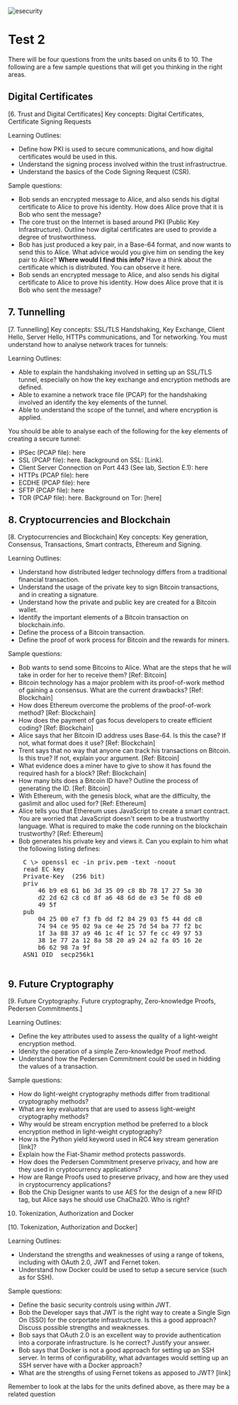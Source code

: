 ![esecurity](https://raw.githubusercontent.com/billbuchanan/esecurity/master/z_associated/esecurity_graphics.jpg)

# Test 2
There will be four questions from the units based on units 6 to 10. The following are a few sample questions that will get you thinking in the right areas.

## Digital Certificates

[6. Trust and Digital Certificates] Key concepts: Digital Certificates, Certificate Signing Requests

Learning Outlines:

* Define how PKI is used to secure communications, and how digital certificates would be used in this.
* Understand the signing process involved within the trust infrastructrue.
* Understand the basics of the Code Signing Request (CSR).

Sample questions:

* Bob sends an encrypted message to Alice, and also sends his digital certificate to Alice to prove his identity. How does Alice prove that it is Bob who sent the message?
* The core trust on the Internet is based around PKI (Public Key Infrastructure). Outline how digital certificates are used to provide a degree of trustworthiness.
* Bob has just produced a key pair, in a Base-64 format, and now wants to send this to Alice. What advice would you give him on sending the key pair to Alice? **Where would I find this info?** Have a think about the certificate which is distributed. You can observe it here.
* Bob sends an encrypted message to Alice, and also sends his digital certificate to Alice to prove his identity. How does Alice prove that it is Bob who sent the message?

## 7. Tunnelling

[7. Tunnelling] Key concepts: SSL/TLS Handshaking, Key Exchange, Client Hello, Server Hello, HTTPs communications, and Tor networking. You must understand how to analyse network traces for tunnels:

Learning Outlines:

* Able to explain the handshaking involved in setting up an SSL/TLS tunnel, especially on how the key exchange and encryption methods are defined.
* Able to examine a network trace file (PCAP) for the handshaking involved an identify the key elements of the tunnel.
* Able to understand the scope of the tunnel, and where encryption is applied.

You should be able to analyse each of the following for the key elements of creating a secure tunnel:

* IPSec (PCAP file): here
* SSL (PCAP file): here. Background on SSL: [Link].
* Client Server Connection on Port 443 (See lab, Section E.1): here
* HTTPs (PCAP file): here
* ECDHE (PCAP file): here
* SFTP (PCAP file): here
* TOR (PCAP file): here. Background on Tor: [here]
    

## 8. Cryptocurrencies and Blockchain

[8. Cryptocurrencies and Blockchain] Key concepts: Key generation, Consensus, Transactions, Smart contracts, Ethereum and Signing.

Learning Outlines:

* Understand how distributed ledger technology differs from a traditional financial transaction.
* Understand the usage of the private key to sign Bitcoin transactions, and in creating a signature.
* Understand how the private and public key are created for a Bitcoin wallet.
* Identify the important elements of a Bitcoin transaction on blockchain.info.
* Define the process of a Bitcoin transaction.
* Define the proof of work process for Bitcoin and the rewards for miners.

Sample questions:

* Bob wants to send some Bitcoins to Alice. What are the steps that he will take in order for her to receive them? [Ref: Bitcoin]
* Bitcoin technology has a major problem with its proof-of-work method of gaining a consensus. What are the current drawbacks? [Ref: Blockchain]
* How does Ethereum overcome the problems of the proof-of-work method? [Ref: Blockchain]
* How does the payment of gas focus developers to create efficient coding? [Ref: Blockchain]
* Alice says that her Bitcoin ID address uses Base-64. Is this the case? If not, what format does it use? [Ref: Blockchain]
* Trent says that no way that anyone can track his transactions on Bitcoin. Is this true? If not, explain your argument. [Ref: Bitcoin]
* What evidence does a miner have to give to show it has found the required hash for a block? [Ref: Blockchain]
* How many bits does a Bitcoin ID have? Outline the process of generating the ID. [Ref: Bitcoin]
* With Ethereum, with the genesis block, what are the difficulty, the gaslimit and alloc used for? [Ref: Ethereum]
* Alice tells you that Ethereum uses JavaScript to create a smart contract. You are worried that JavaScript doesn't seem to be a trustworthy language. What is required to make the code running on the blockchain trustworthy? [Ref: Ethereum]
* Bob generates his private key and views it. Can you explain to him what the following listing defines:

<pre>
    C \> openssl ec -in priv.pem -text -noout
    read EC key
    Private-Key  (256 bit)
    priv 
        46 b9 e8 61 b6 3d 35 09 c8 8b 78 17 27 5a 30 
        d2 2d 62 c8 cd 8f a6 48 6d de e3 5e f0 d8 e0 
        49 5f
    pub 
        04 25 00 e7 f3 fb dd f2 84 29 03 f5 44 dd c8 
        74 94 ce 95 02 9a ce 4e 25 7d 54 ba 77 f2 bc 
        1f 3a 88 37 a9 46 1c 4f 1c 57 fe cc 49 97 53 
        38 1e 77 2a 12 8a 58 20 a9 24 a2 fa 05 16 2e 
        b6 62 98 7a 9f
    ASN1 OID  secp256k1
 </pre>       

## 9. Future Cryptography

[9. Future Cryptography. Future cryptography, Zero-knowledge Proofs, Pedersen Commitments.]

Learning Outlines:

* Define the key attributes used to assess the quality of a light-weight encryption method.
* Idenity the operation of a simple Zero-knowledge Proof method.
* Understand how the Pedersen Commitment could be used in hidding the values of a transaction.

Sample questions:

* How do light-weight cryptography methods differ from traditional cryptography methods?
* What are key evaluators that are used to assess light-weight cryptography methods?
* Why would be stream encryption method be preferred to a block encryption method in light-weight cryptography?
* How is the Python yield keyword used in RC4 key stream generation [link]?
* Explain how the Fiat-Shamir method protects passwords.
* How does the Pedersen Commitment preserve privacy, and how are they used in cryptocurrency applications?
* How are Range Proofs used to preserve privacy, and how are they used in cryptocurrency applications?
* Bob the Chip Designer wants to use AES for the design of a new RFID tag, but Alice says he should use ChaCha20. Who is right?

10. Tokenization, Authorization and Docker

[10. Tokenization, Authorization and Docker]

Learning Outlines:

* Understand the strengths and weaknesses of using a range of tokens, including with OAuth 2.0, JWT and Fernet token.
* Understand how Docker could be used to setup a secure service (such as for SSH).

Sample questions:

* Define the basic security controls using within JWT.
* Bob the Developer says that JWT is the right way to create a Single Sign On (SSO) for the corportate infrastructure. Is this a good approach? Discuss possible strengths and weaknesses.
* Bob says that OAuth 2.0 is an excellent way to provide authentication into a corporate infrastructure. Is he correct? Justify your answer.
* Bob says that Docker is not a good approach for setting up an SSH server. In terms of configurability, what advantages would setting up an SSH server have with a Docker approach?
* What are the strengths of using Fernet tokens as apposed to JWT? [link]

Remember to look at the labs for the units defined above, as there may be a related question
